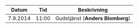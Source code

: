 Datum    | Tid   | Beskrivning
---------|-------|-----
7.9.2014 | 11:00 | Gudstjänst (**Anders Blomberg**)
